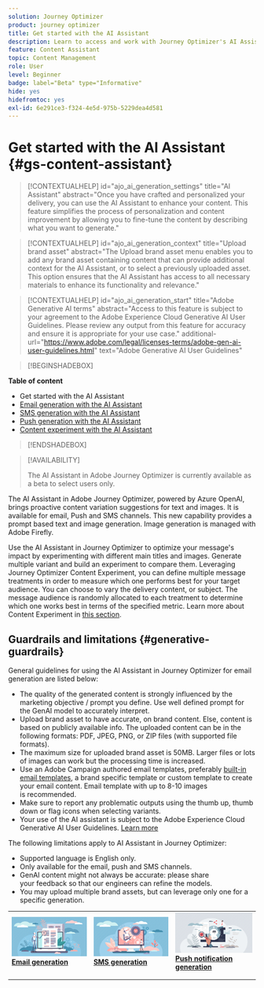 ```yaml
---
solution: Journey Optimizer
product: journey optimizer
title: Get started with the AI Assistant
description: Learn to access and work with Journey Optimizer's AI Assistant
feature: Content Assistant
topic: Content Management
role: User
level: Beginner
badge: label="Beta" type="Informative"
hide: yes
hidefromtoc: yes
exl-id: 6e291ce3-f324-4e5d-975b-5229dea4d581
---
```

# Get started with the AI Assistant {#gs-content-assistant}

>[!CONTEXTUALHELP]
>id="ajo_ai_generation_settings"
>title="AI Assistant"
>abstract="Once you have crafted and personalized your delivery, you can use the AI Assistant to enhance your content. This feature simplifies the process of personalization and content improvement by allowing you to fine-tune the content by describing what you want to generate."


>[!CONTEXTUALHELP]
>id="ajo_ai_generation_context"
>title="Upload brand asset"
>abstract="The Upload brand asset menu enables you to add any brand asset containing content that can provide additional context for the AI Assistant, or to select a previously uploaded asset. This option ensures that the AI Assistant has access to all necessary materials to enhance its functionality and relevance."


>[!CONTEXTUALHELP]
>id="ajo_ai_generation_start"
>title="Adobe Generative AI terms"
>abstract="Access to this feature is subject to your agreement to the Adobe Experience Cloud Generative AI User Guidelines. Please review any output from this feature for accuracy and ensure it is appropriate for your use case."
>additional-url="https://www.adobe.com/legal/licenses-terms/adobe-gen-ai-user-guidelines.html" text="Adobe Generative AI User Guidelines"

>[!BEGINSHADEBOX]

**Table of content**

* Get started with the AI Assistant
* [Email generation with the AI Assistant](generative-email.md)
* [SMS generation with the AI Assistant](generative-sms.md)
* [Push generation with the AI Assistant](generative-push.md)
* [Content experiment with the AI Assistant](generative-experimentation.md)

>[!ENDSHADEBOX]

>[!AVAILABILITY]
>
>The AI Assistant in Adobe Journey Optimizer is currently available as a beta to select users only.

The AI Assistant in Adobe Journey Optimizer, powered by Azure OpenAI, brings proactive content variation suggestions for text and images. It is available for email, Push and SMS channels. This new capability provides a prompt based text and image generation. Image generation is managed with Adobe Firefly.

Use the AI Assistant in Journey Optimizer to optimize your message's impact by experimenting with different main titles and images. Generate multiple variant and build an experiment to compare them. Leveraging Journey Optimizer Content Experiment, you can define multiple message treatments in order to measure which one performs best for your target audience. You can choose to vary the delivery content, or subject. The message audience is randomly allocated to each treatment to determine which one works best in terms of the specified metric. Learn more about Content Experiment in [this section](../content-management/content-experiment.md).

## Guardrails and limitations {#generative-guardrails}

General guidelines for using the AI Assistant in Journey Optimizer for email generation are listed below:

* The quality of the generated content is strongly influenced by the marketing objective / prompt you define. Use well defined prompt for the GenAI model to accurately interpret. 
* Upload brand asset to have accurate, on brand content. Else, content is based on publicly available info. The uploaded content can be in the following formats: PDF, JPEG, PNG, or ZIP files (with supported file formats).
* The maximum size for uploaded brand asset is 50MB. Larger files or lots of images can work but the processing time is increased.
* Use an Adobe Campaign authored email templates, preferably [built-in email templates](../email/use-email-templates.md), a brand specific template or custom template to create your email content. Email template with up to 8-10 images is recommended.
* Make sure to report any problematic outputs using the thumb up, thumb down or flag icons when selecting variants.
* Your use of the AI assistant is subject to the Adobe Experience Cloud Generative AI User Guidelines. [Learn more](https://www.adobe.com/legal/licenses-terms/adobe-gen-ai-user-guidelines.html)

The following limitations apply to AI Assistant in Journey Optimizer:

* Supported language is English only.
* Only available for the email, push and SMS channels.
* GenAI content might not always be accurate: please share your feedback so that our engineers can refine the models.
* You may upload multiple brand assets, but can leverage only one for a specific generation.

<table style="table-layout:fixed"><tr style="border: 0;">
<td>
<a href="generative-email.md">
<img alt="Email generation" src="assets/do-not-localize/text-genai.jpeg">
</a>
<div>
<a href="generative-email.md"><strong>Email generation</strong></a>
</div>
<p>
</td>
<td>
<a href="generative-sms.md">
<img alt="SMS generation" src="assets/do-not-localize/image-genai.jpeg">
</a>
<div><a href="generative-sms.md"><strong>SMS generation</strong>
</div>
<p>
</td>
<td>
<a href="generative-push.md">
<img alt="Push generation" src="assets/do-not-localize/email-genai.jpeg">
</a>
<div>
<a href="generative-push.md"><strong>Push notification generation</strong></a>
</div>
<p></td>
</tr></table>
